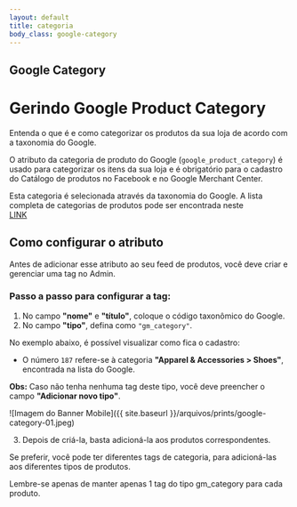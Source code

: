 ```yaml
---
layout: default
title: categoria
body_class: google-category
---
```



## Google Category

# Gerindo Google Product Category

Entenda o que é e como categorizar os produtos da sua loja de acordo com a taxonomia do Google.

O atributo da categoria de produto do Google (`google_product_category`) é usado para categorizar os itens da sua loja e é obrigatório para o cadastro do Catálogo de produtos no Facebook e no Google Merchant Center.

Esta categoria é selecionada através da taxonomia do Google. A lista completa de categorias de produtos pode ser encontrada neste  
[LINK](https://www.google.com/basepages/producttype/taxonomy-with-ids.en-US.txt)

## Como configurar o atributo

Antes de adicionar esse atributo ao seu feed de produtos, você deve criar e gerenciar uma tag no Admin.  

### Passo a passo para configurar a tag:

1. No campo **"nome"** e **"título"**, coloque o código taxonômico do Google.
2. No campo **"tipo"**, defina como `"gm_category"`.

No exemplo abaixo, é possível visualizar como fica o cadastro:  

- O número `187` refere-se à categoria **"Apparel & Accessories > Shoes"**, encontrada na lista do Google.

**Obs:** Caso não tenha nenhuma tag deste tipo, você deve preencher o campo **"Adicionar novo tipo"**.

![Imagem do Banner Mobile]({{ site.baseurl }}/arquivos/prints/google-category-01.jpeg)

3. Depois de criá-la, basta adicioná-la aos produtos correspondentes.

Se preferir, você pode ter diferentes tags de categoria, para adicioná-las aos diferentes tipos de produtos.

Lembre-se apenas de manter apenas 1 tag do tipo gm_category para cada produto.
